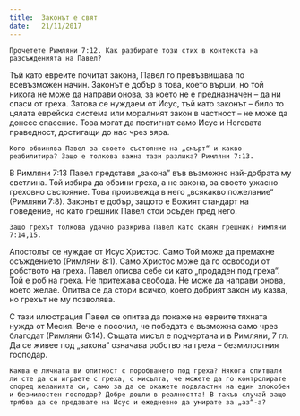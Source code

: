 ```yaml
---
title:  Законът е свят
date:   21/11/2017
---
```


`Прочетете Римляни 7:12. Как разбирате този стих в контекста на разсъжденията на Павел?`

Тъй като евреите почитат закона, Павел го превъзвишава по всевъзможен начин. Законът е добър в това, което върши, но той никога не може да направи онова, за което не е предназначен – да ни спаси от греха. Затова се нуждаем от Исус, тъй като законът – било то цялата еврейска система или моралният закон в частност – не може да донесе спасение. Това могат да постигнат само Исус и Неговата праведност, достигащи до нас чрез вяра.

`Кого обвинява Павел за своето състояние на „смърт“ и какво реабилитира? Защо е толкова важна тази разлика? Римляни 7:13.`

В Римляни 7:13 Павел представя „закона” във възможно най-добрата му светлина. Той избира да обвини греха, а не закона, за своето ужасно греховно състояние. Това произвежда в него „всякакво пожелание“ (Римляни 7:8). Законът е добър, защото е Божият стандарт на поведение, но като грешник Павел стои осъден пред него.

`Защо грехът толкова удачно разкрива Павел като окаян грешник? Римляни 7:14,15.`

Апостолът се нуждае от Исус Христос. Само Той може да премахне осъждението (Римляни 8:1). Само Христос може да го освободи от робството на греха. Павел описва себе си като „продаден под греха“. Той е роб на греха. Не притежава свобода. Не може да направи онова, което желае. Опитва се да стори всичко, което добрият закон му казва, но грехът не му позволява.

С тази илюстрация Павел се опитва да покаже на евреите тяхната нужда от Месия. Вече е посочил, че победата е възможна само чрез благодат (Римляни 6:14). Същата мисъл е подчертана и в Римляни, 7 гл. Да се живее под „закона” означава робство на греха – безмилостния господар.

`Каква е личната ви опитност с поробването под греха? Някога опитвали ли сте да си играете с греха, с мисълта, че можете да го контролирате според желанията си, само за да се окажете подвластни на един злокобен и безмилостен господар? Добре дошли в реалността! В такъв случай защо трябва да се предавате на Исус и ежедневно да умирате за „аз“-а?`